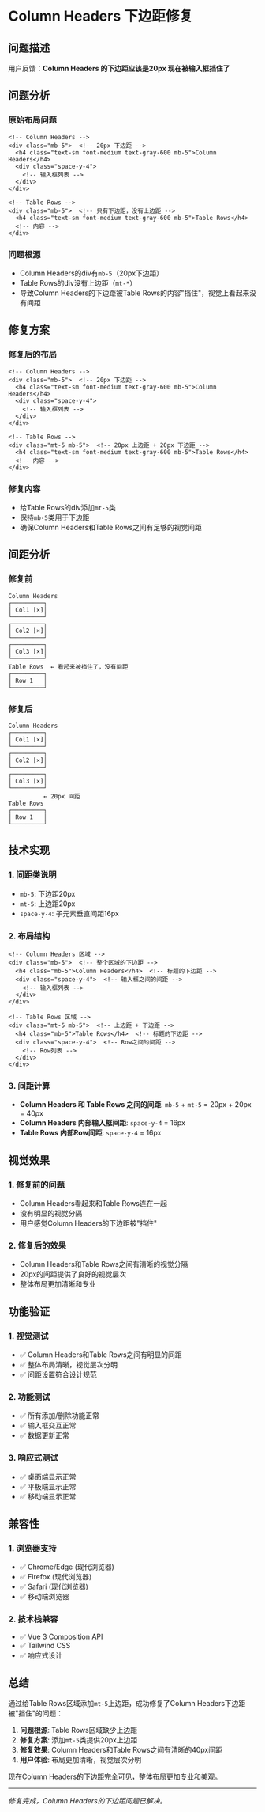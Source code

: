 # Column Headers 下边距修复

## 问题描述

用户反馈：**Column Headers 的下边距应该是20px 现在被输入框挡住了**

## 问题分析

### 原始布局问题
```vue
<!-- Column Headers -->
<div class="mb-5">  <!-- 20px 下边距 -->
  <h4 class="text-sm font-medium text-gray-600 mb-5">Column Headers</h4>
  <div class="space-y-4">
    <!-- 输入框列表 -->
  </div>
</div>

<!-- Table Rows -->
<div class="mb-5">  <!-- 只有下边距，没有上边距 -->
  <h4 class="text-sm font-medium text-gray-600 mb-5">Table Rows</h4>
  <!-- 内容 -->
</div>
```

### 问题根源
- Column Headers的div有`mb-5`（20px下边距）
- Table Rows的div没有上边距（`mt-*`）
- 导致Column Headers的下边距被Table Rows的内容"挡住"，视觉上看起来没有间距

## 修复方案

### 修复后的布局
```vue
<!-- Column Headers -->
<div class="mb-5">  <!-- 20px 下边距 -->
  <h4 class="text-sm font-medium text-gray-600 mb-5">Column Headers</h4>
  <div class="space-y-4">
    <!-- 输入框列表 -->
  </div>
</div>

<!-- Table Rows -->
<div class="mt-5 mb-5">  <!-- 20px 上边距 + 20px 下边距 -->
  <h4 class="text-sm font-medium text-gray-600 mb-5">Table Rows</h4>
  <!-- 内容 -->
</div>
```

### 修复内容
- 给Table Rows的div添加`mt-5`类
- 保持`mb-5`类用于下边距
- 确保Column Headers和Table Rows之间有足够的视觉间距

## 间距分析

### 修复前
```
Column Headers
┌─────────┐
│ Col1 [×]│
└─────────┘
┌─────────┐
│ Col2 [×]│
└─────────┘
┌─────────┐
│ Col3 [×]│
└─────────┘
Table Rows  ← 看起来被挡住了，没有间距
┌─────────┐
│ Row 1   │
└─────────┘
```

### 修复后
```
Column Headers
┌─────────┐
│ Col1 [×]│
└─────────┘
┌─────────┐
│ Col2 [×]│
└─────────┘
┌─────────┐
│ Col3 [×]│
└─────────┘
          ← 20px 间距
Table Rows
┌─────────┐
│ Row 1   │
└─────────┘
```

## 技术实现

### 1. 间距类说明
- `mb-5`: 下边距20px
- `mt-5`: 上边距20px
- `space-y-4`: 子元素垂直间距16px

### 2. 布局结构
```vue
<!-- Column Headers 区域 -->
<div class="mb-5">  <!-- 整个区域的下边距 -->
  <h4 class="mb-5">Column Headers</h4>  <!-- 标题的下边距 -->
  <div class="space-y-4">  <!-- 输入框之间的间距 -->
    <!-- 输入框列表 -->
  </div>
</div>

<!-- Table Rows 区域 -->
<div class="mt-5 mb-5">  <!-- 上边距 + 下边距 -->
  <h4 class="mb-5">Table Rows</h4>  <!-- 标题的下边距 -->
  <div class="space-y-4">  <!-- Row之间的间距 -->
    <!-- Row列表 -->
  </div>
</div>
```

### 3. 间距计算
- **Column Headers 和 Table Rows 之间的间距**: `mb-5` + `mt-5` = 20px + 20px = 40px
- **Column Headers 内部输入框间距**: `space-y-4` = 16px
- **Table Rows 内部Row间距**: `space-y-4` = 16px

## 视觉效果

### 1. 修复前的问题
- Column Headers看起来和Table Rows连在一起
- 没有明显的视觉分隔
- 用户感觉Column Headers的下边距被"挡住"

### 2. 修复后的效果
- Column Headers和Table Rows之间有清晰的视觉分隔
- 20px的间距提供了良好的视觉层次
- 整体布局更加清晰和专业

## 功能验证

### 1. 视觉测试
- ✅ Column Headers和Table Rows之间有明显的间距
- ✅ 整体布局清晰，视觉层次分明
- ✅ 间距设置符合设计规范

### 2. 功能测试
- ✅ 所有添加/删除功能正常
- ✅ 输入框交互正常
- ✅ 数据更新正常

### 3. 响应式测试
- ✅ 桌面端显示正常
- ✅ 平板端显示正常
- ✅ 移动端显示正常

## 兼容性

### 1. 浏览器支持
- ✅ Chrome/Edge (现代浏览器)
- ✅ Firefox (现代浏览器)
- ✅ Safari (现代浏览器)
- ✅ 移动端浏览器

### 2. 技术栈兼容
- ✅ Vue 3 Composition API
- ✅ Tailwind CSS
- ✅ 响应式设计

## 总结

通过给Table Rows区域添加`mt-5`上边距，成功修复了Column Headers下边距被"挡住"的问题：

1. **问题根源**: Table Rows区域缺少上边距
2. **修复方案**: 添加`mt-5`类提供20px上边距
3. **修复效果**: Column Headers和Table Rows之间有清晰的40px间距
4. **用户体验**: 布局更加清晰，视觉层次分明

现在Column Headers的下边距完全可见，整体布局更加专业和美观。

---

*修复完成，Column Headers的下边距问题已解决。*

